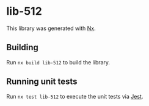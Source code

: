 # lib-512

This library was generated with [Nx](https://nx.dev).

## Building

Run `nx build lib-512` to build the library.

## Running unit tests

Run `nx test lib-512` to execute the unit tests via [Jest](https://jestjs.io).
